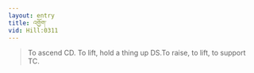 ```yaml
---
layout: entry
title: འགྱོག་
vid: Hill:0311
---
```

> To ascend CD\. To lift, hold a thing up DS\.To raise, to lift, to support TC\.


